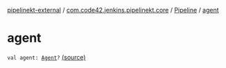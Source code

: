 [pipelinekt-external](../../index.md) / [com.code42.jenkins.pipelinekt.core](../index.md) / [Pipeline](index.md) / [agent](./agent.md)

# agent

`val agent: `[`Agent`](../-agent.md)`?` [(source)](https://github.com/code42/pipelinekt/tree/master/core/src/main/kotlin/com/code42/jenkins/pipelinekt/core/Pipeline.kt#L18)
